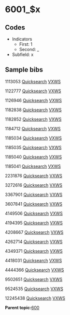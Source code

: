 # 6001\_$x

## Codes

-   Indicators
    -   First: 1
    -   Second: \_
-   Subfield: x

## Sample bibs

1113053 [Quicksearch](https://search.library.yale.edu/catalog/1113053) [VXWS](http://prodorbis.library.yale.edu:7014/vxws/GetHoldingsService?bibId=1113053)

1122777 [Quicksearch](https://search.library.yale.edu/catalog/1122777) [VXWS](http://prodorbis.library.yale.edu:7014/vxws/GetHoldingsService?bibId=1122777)

1126946 [Quicksearch](https://search.library.yale.edu/catalog/1126946) [VXWS](http://prodorbis.library.yale.edu:7014/vxws/GetHoldingsService?bibId=1126946)

1182838 [Quicksearch](https://search.library.yale.edu/catalog/1182838) [VXWS](http://prodorbis.library.yale.edu:7014/vxws/GetHoldingsService?bibId=1182838)

1182852 [Quicksearch](https://search.library.yale.edu/catalog/1182852) [VXWS](http://prodorbis.library.yale.edu:7014/vxws/GetHoldingsService?bibId=1182852)

1184712 [Quicksearch](https://search.library.yale.edu/catalog/1184712) [VXWS](http://prodorbis.library.yale.edu:7014/vxws/GetHoldingsService?bibId=1184712)

1185034 [Quicksearch](https://search.library.yale.edu/catalog/1185034) [VXWS](http://prodorbis.library.yale.edu:7014/vxws/GetHoldingsService?bibId=1185034)

1185035 [Quicksearch](https://search.library.yale.edu/catalog/1185035) [VXWS](http://prodorbis.library.yale.edu:7014/vxws/GetHoldingsService?bibId=1185035)

1185040 [Quicksearch](https://search.library.yale.edu/catalog/1185040) [VXWS](http://prodorbis.library.yale.edu:7014/vxws/GetHoldingsService?bibId=1185040)

1185041 [Quicksearch](https://search.library.yale.edu/catalog/1185041) [VXWS](http://prodorbis.library.yale.edu:7014/vxws/GetHoldingsService?bibId=1185041)

2231876 [Quicksearch](https://search.library.yale.edu/catalog/2231876) [VXWS](http://prodorbis.library.yale.edu:7014/vxws/GetHoldingsService?bibId=2231876)

3272616 [Quicksearch](https://search.library.yale.edu/catalog/3272616) [VXWS](http://prodorbis.library.yale.edu:7014/vxws/GetHoldingsService?bibId=3272616)

3367901 [Quicksearch](https://search.library.yale.edu/catalog/3367901) [VXWS](http://prodorbis.library.yale.edu:7014/vxws/GetHoldingsService?bibId=3367901)

3607841 [Quicksearch](https://search.library.yale.edu/catalog/3607841) [VXWS](http://prodorbis.library.yale.edu:7014/vxws/GetHoldingsService?bibId=3607841)

4149506 [Quicksearch](https://search.library.yale.edu/catalog/4149506) [VXWS](http://prodorbis.library.yale.edu:7014/vxws/GetHoldingsService?bibId=4149506)

4194395 [Quicksearch](https://search.library.yale.edu/catalog/4194395) [VXWS](http://prodorbis.library.yale.edu:7014/vxws/GetHoldingsService?bibId=4194395)

4208667 [Quicksearch](https://search.library.yale.edu/catalog/4208667) [VXWS](http://prodorbis.library.yale.edu:7014/vxws/GetHoldingsService?bibId=4208667)

4262714 [Quicksearch](https://search.library.yale.edu/catalog/4262714) [VXWS](http://prodorbis.library.yale.edu:7014/vxws/GetHoldingsService?bibId=4262714)

4349371 [Quicksearch](https://search.library.yale.edu/catalog/4349371) [VXWS](http://prodorbis.library.yale.edu:7014/vxws/GetHoldingsService?bibId=4349371)

4418031 [Quicksearch](https://search.library.yale.edu/catalog/4418031) [VXWS](http://prodorbis.library.yale.edu:7014/vxws/GetHoldingsService?bibId=4418031)

4444366 [Quicksearch](https://search.library.yale.edu/catalog/4444366) [VXWS](http://prodorbis.library.yale.edu:7014/vxws/GetHoldingsService?bibId=4444366)

9502651 [Quicksearch](https://search.library.yale.edu/catalog/9502651) [VXWS](http://prodorbis.library.yale.edu:7014/vxws/GetHoldingsService?bibId=9502651)

9524535 [Quicksearch](https://search.library.yale.edu/catalog/9524535) [VXWS](http://prodorbis.library.yale.edu:7014/vxws/GetHoldingsService?bibId=9524535)

12245438 [Quicksearch](https://search.library.yale.edu/catalog/12245438) [VXWS](http://prodorbis.library.yale.edu:7014/vxws/GetHoldingsService?bibId=12245438)

**Parent topic:**[600](../../tags/600/600.md)

